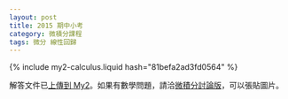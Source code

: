 ```yaml
---
layout: post
title: 2015 期中小考
category: 微積分課程
tags: 微分 線性回歸
---
```

{% include my2-calculus.liquid hash="81befa2ad3fd0564" %}

解答文件已[上傳到 My2][ans]。如果有數學問題，請洽[微積分討論版][board]，可以張貼圖片。

[ans]: http://my2.tmu.edu.tw/blog/webhd_read_file.php?id=487975&verifyCode=1fd2d1a4f383d647e799f6e0df184c91
[board]: https://board.jdh8.org/cal/
